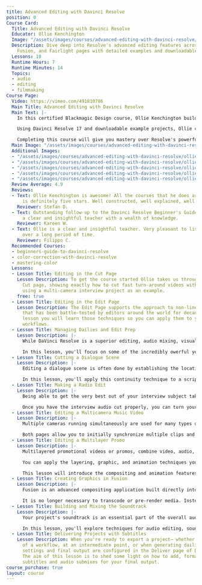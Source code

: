 ```yaml
---
title: Advanced Editing with Davinci Resolve
position: 0
Course Card:
  Title: Advanced Editing with Davinci Resolve
  Educator: Ollie Kenchington
  Image: "/assets/images/courses/advanced-editing-with-davinci-resolve/advanced-editing-with-davinci-resolve.jpg"
  Description: Dive deep into Resolve's advanced editing features across Cut, Edit,
    Fusion, and Fairlight pages with detailed examples and downloadable projects.
  Lessons: 10
  Runtime Hours: 7
  Runtime Minutes: 14
  Topics:
  - audio
  - editing
  - filmmaking
Course Page:
  Video: https://vimeo.com/491810786
  Main Title: Advanced Editing with Davinci Resolve
  Main Text: |-
    In this certified Blackmagic Design course, Ollie Kenchington builds on "The Definitive Guide to Davinci Resolve" to take you deeper into the fully-featured editing functions and workflow of Resolve.

    Using Davinci Resolve 17 and downloadable example projects, Ollie covers the Cut, Edit, Fusion and Fairlight pages in detailed examples to show you how to create professional videos in the most efficient manner.

    Completing this course will give you mastery over Resolve's powerful post-production capabilities and allow you to sit Blackmagic Design's official certification exam.
  Main Image: "/assets/images/courses/advanced-editing-with-davinci-resolve/ollie-kenchington-advanced-editing-davinci-resolve-1.jpg"
  Additional Images:
  - "/assets/images/courses/advanced-editing-with-davinci-resolve/ollie-kenchington-advanced-editing-davinci-resolve-2.jpg"
  - "/assets/images/courses/advanced-editing-with-davinci-resolve/ollie-kenchington-advanced-editing-davinci-resolve-3.jpg"
  - "/assets/images/courses/advanced-editing-with-davinci-resolve/ollie-kenchington-advanced-editing-davinci-resolve-4.jpg"
  - "/assets/images/courses/advanced-editing-with-davinci-resolve/ollie-kenchington-advanced-editing-davinci-resolve-5.jpg"
  - "/assets/images/courses/advanced-editing-with-davinci-resolve/ollie-kenchington-advanced-editing-davinci-resolve-6.jpg"
  Review Average: 4.9
  Reviews:
  - Text: Ollie Kenchington is awesome! All the courses that he does are great, this
      is definitely five stars. Well constructed, well explained, well everything.
    Reviewer: Stefan D.
  - Text: Outstanding follow-up to the Davinci Resolve Beginner's Guide. Ollie is
      a clear and insightful teacher with a wealth of knowledge.
    Reviewer: Kareen W.
  - Text: Ollie is a clear and insightful teacher. Very pleasant to listen to even
      over a long period of time.
    Reviewer: Filippo C.
  Recommended Courses:
  - beginners-guide-to-davinci-resolve
  - color-correction-with-davinci-resolve
  - mastering-color
  Lessons:
  - Lesson Title: Editing in the Cut Page
    Lesson Description: To get the course started Ollie takes us through Resolve's
      Cut page, showing exactly how to cut fast turn-around videos with minimal effort,
      using a multi-camera interview project as an example.
    free: true
  - Lesson Title: Editing in the Edit Page
    Lesson Description: The Edit Page supports the approach to non-linear editing
      that has been battle-tested by editors around the world for decades. In this
      lesson you will learn those techniques so you can apply them to your own editing
      workflows.
  - Lesson Title: Managing Dailies and Edit Prep
    Lesson Description: |-
      While DaVinci Resolve is a superior editing, audio mixing, visual effects, and color grading system, it can also play a key role on set before a single edit is made.

      In this lesson, you'll focus on some of the incredibly owerful yet lesser-known, and often overlooked, Resolve functions that will help during production as you organize and optimize high-resolution, camera-original media, and generally prepare everything for your edit.
  - Lesson Title: Cutting a Dialogue Scene
    Lesson Description: |-
      Editing a dialogue scene is often done by establishing the location and cutting between shots as they would play out in real time. Commonly known as continuity editing, this technique is centered around cutting between two (or more) shots, alternating back-and-forth between each character as their dialogue and reactions warrant.

      In this lesson, you'll apply this continuity technique to a scripted scene. You'll start with one of the most firmly established conventions in cinema—the shot/reverse-shot—and see how DaVinci Resolve editing, match framing, and trimming tools can speed up this classic editing style.
  - Lesson Title: Making a Radio Edit
    Lesson Description: |-
      Being able to get the very best out of your interview subject takes a lot of practice and a good ear for the spoken word. When cutting interviews, it's common to create the best-sounding interview and almost completely disregard the visuals until that first rough cut is done. This cut is called a radio edit because it is similar to editing an audio-only interview.

      Once you have the interview audio cut properly, you can turn your attention to the video edits, often referred to as the paint because you are illustrating, or painting, your interview with appropriate pictures from your b-roll rushes. In this lesson, you'll use advanced audio and video trimming and other workflow features in DaVinci Resolve to finish an engaging one-minute promotional piece for a vegan restaurant.
  - Lesson Title: Editing a Multicamera Music Video
    Lesson Description: |-
      Multiple cameras running simultaneously are used for many types of productions including, music videos, and reality programming. The Cut page enables one way to edit multicamera productions while the Edit page uses a more traditional setup.

      Both pages allow you to initially synchronize multiple clips and then easily manage and edit between camera angles without any further concern about sync issues. However, the Edit page provides a bit more flexibility when it comes to naming and ordering camera angles, as well as enabling switching and even color grading. In this lesson, you will explore the power of multicamera functionality in the Edit page, and learn how to solve some common challenges.
  - Lesson Title: Editing a Multilayer Promo
    Lesson Description: |-
      Multilayered promotional videos or promos, combine video, audio, motion graphics, and text into a seamless animated short video. While creativity and imagination make every promo unique, the ultimate goal is always about conveying the message.

      You can apply the layering, graphic, and animation techniques you learn in this lesson to commercials in which you need quickly to persuade viewers to engage with a business. These techniques also come into play when creating educational content that needs to explain difficult or complicated concepts in an easy-to-understand way.

      This lesson will introduce the compositing and animation features available to you in DaVinci Resolve's Edit page. These days, editors often need to build composites and apply some level of keyframe animation, either as previz (previsualization) for motion graphics or as the final content.
  - Lesson Title: Creating Graphics in Fusion
    Lesson Description: |-
      Fusion is an advanced compositing application built directly into the DaVinci Resolve interface. Editors can use Fusion to create custom titles and credit sequences, insert missing elements into a scene, and cover-up continuity issues. As Fusion is located directly in DaVinci Resolve, switching between editing, grading, audio mixing, and compositing is a seamless process.

      It is no longer necessary to transcode or pre-render media. Instead, you click the page you need to immediately switch to the necessary toolset. The exercises in this lesson are designed to familiarize you with the Fusion page interface and some of its fundamental operations such as merging nodes, creating rolling credits, tracking clips, and keying green/blue screen.
  - Lesson Title: Building and Mixing the Soundtrack
    Lesson Description: |-
      Your project's soundtrack is an essential part of the overall audience experience. Fortunately, while the Fairlight page in DaVinci Resolve is designed to create big Hollywood soundtracks, you'll find it familiar enough for you to use as an editor.

      In this lesson, you'll explore techniques for audio editing, sound design, and final mixing, including "sweetening" your soundtrack as you apply professional equalization, dynamic controls, panning, and automation to your tracks. The goal of mixing and mastering is to balance the levels coming from each track so they sound good as a whole. Fortunately, the Fairlight page includes everything you need to make sure the levels are right on target.
  - Lesson Title: Delivering Projects with Subtitles
    Lesson Description: When you're ready to export a project— whether at the end
      of a workflow, at an intermediate point, or when generating dailies—the render
      settings and final output are configured in the Deliver page of DaVinci Resolve.
      The aim of this lesson is to shed some light on how to add, format, and include
      subtitles and audio submixes for your final output.
course_purchase: true
layout: course
---
```


